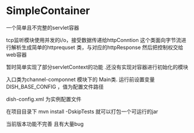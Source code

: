 # SimpleContainer
一个简单且不完整的servlet容器 


tcp监听模块使用并发的i/o，接受数据传递给httpConntion
这个类面向字节流进行解析生成简单的httprequset 类，与对应的httpResponse 然后把控制权交给web容器

暂时简单实现了部分servletContext的功能 .还没有实现对容器进行初始化的模块

入口类为channel-componnet 模块下的 Main类. 运行前设置变量DISH_BASE_CONFIG
，值为配置文件路径

dish-config.xml 为实例配置文件

在项目目录下 mvn install -DskipTests 就可以打包一个可运行的jar

当前版本功能不完善 且有大量bug





